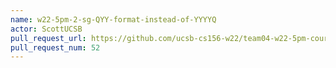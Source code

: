 ```yaml
---
name: w22-5pm-2-sg-QYY-format-instead-of-YYYYQ
actor: ScottUCSB
pull_request_url: https://github.com/ucsb-cs156-w22/team04-w22-5pm-courses/pull/52
pull_request_num: 52
---
```

